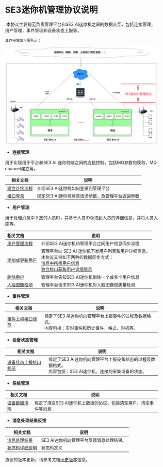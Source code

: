 # SE3迷你机管理协议说明

​		本协议主要规范负责管理平台和SE3 AI迷你机之间的数据交互，包括连接管理，用户管理，事件管理和设备状态上报等。

  	其作用域如下图所示：

![](../../../imgs/box.png)



- **连接管理**

用于实现用于平台和SE3 AI 迷你机端之间的连接控制，包括MQ参数的获取，MQ channel建立等。

| 相关文档                                                     | 说明                                             |
| ------------------------------------------------------------ | ------------------------------------------------ |
| [建立连接流程](../../1.-ji-yu-rabbit-mq-de-duan-yun-dui-jie-shuo-ming/2.-mq-jie-kou-liu-cheng-shuo-ming/2.1-jian-li-lian-jie.md) | 介绍SE3 AI迷你机如何登录到管理平台               |
| [接口登录](../../1.-ji-yu-rabbit-mq-de-duan-yun-dui-jie-shuo-ming/4.-guan-li-ping-tai-xi-tong-deng-lu-jie-kou.md) | 规定SE3 AI迷你机登录请求参数，及管理平台返回参数 |



- **用户管理**

用于处理消息中下放的人员ID，并基于人员ID获取到人员的详细信息，并将人员入库等。

| 相关文档                                                     | 说明                                                         |
| :----------------------------------------------------------- | ------------------------------------------------------------ |
| [用户管理流程](../../1.-ji-yu-rabbit-mq-de-duan-yun-dui-jie-shuo-ming/2.-mq-jie-kou-liu-cheng-shuo-ming/2.2-yong-hu-guan-li.md) | 介绍SE3 AI迷你机和管理平台之间用户信息同步流程               |
| [添加或更新用户](../../1.-ji-yu-rabbit-mq-de-duan-yun-dui-jie-shuo-ming/5.-mq-ming-ling-jie-kou-xiang-xi-shuo-ming/5.1-yong-hu-guan-li-mq-xiao-xi/5.1.1-tian-jia-huo-geng-xin-yong-hu-addusersplus.md) | 管理平台向 SE3 AI 迷你机下发用户列表和用户详细信息。<br />本协议支持如下两种的数据同步方式：<br />        [消息中携带用户信息]()<br />        [独立接口获取用户详细信息]() |
| [删除用户](../../1.-ji-yu-rabbit-mq-de-duan-yun-dui-jie-shuo-ming/5.-mq-ming-ling-jie-kou-xiang-xi-shuo-ming/5.1-yong-hu-guan-li-mq-xiao-xi/5.1.2-shan-chu-yong-hu-deleteusers.md) | 管理平台告知SE3 AI迷你机删除一个或多个用户信息               |
| [人脸图像检测](../../1.-ji-yu-rabbit-mq-de-duan-yun-dui-jie-shuo-ming/5.-mq-ming-ling-jie-kou-xiang-xi-shuo-ming/5.3-ren-lian-tu-pian-zhi-liang-jian-ce-fiqamq-xiao-xi.md) | 管理平台请求SE3 AI迷你机对人脸图像做质量检测                 |

- **事件管理**

| 相关文档     | 说明  |
| --------------- | ---------------------- |
| [事件上报接口规范](../../1.-ji-yu-rabbit-mq-de-duan-yun-dui-jie-shuo-ming/7.-she-bei-shang-bao-xin-xi-de-jie-kou-gui-fan/7.1-shi-shi-shi-jian-shang-bao-nei-rong.md) | 规定了SE3 AI迷你机向管理平台上报事件的过程及数据格式。<br />内容包括：实时事件和历史事件，格式，时机等。 |

- **设备状态管理**

| 相关文档   | 说明   |
| ---- | ------ |
| [设备状态上报接口规范](../../1.-ji-yu-rabbit-mq-de-duan-yun-dui-jie-shuo-ming/7.-she-bei-shang-bao-xin-xi-de-jie-kou-gui-fan/7.2-she-bei-cao-zuo-shi-jian-shang-bao.md) | 规定了SE3 AI迷你机向管理平台上报设备状态的过程及数据格式。<br />内容包括：SE3 AI迷你机，连接的采集设备的状态。 |

- **系统管理**

| 相关文档 | 说明    |
| ------ | ------ |
| [设备数据清理](../../1.-ji-yu-rabbit-mq-de-duan-yun-dui-jie-shuo-ming/5.-mq-ming-ling-jie-kou-xiang-xi-shuo-ming/5.2-she-bei-shu-ju-qing-li-mq-xiao-xi.md) | 规定了清空SE3 AI迷你机上数据的协议，包括清空用户，清空事件等消息 |

- **消息处理结果反馈**

| 相关文档 | 说明   |
| -------------------- | ------------------ |
| [消息处理结果](../../1.-ji-yu-rabbit-mq-de-duan-yun-dui-jie-shuo-ming/5.-mq-ming-ling-jie-kou-xiang-xi-shuo-ming/5.4-mq-zhi-hang-jie-guo-fan-hui-jie-kou.md) | SE3 AI迷你机向管理平台反馈消息处理结果。 |
| [状态码详细说明](../../1.-ji-yu-rabbit-mq-de-duan-yun-dui-jie-shuo-ming/3.-zhuang-tai-ma-xiang-xi-shuo-ming.md) | 状态码定义    |

协议的版本更新，请参考文档[历史版本](../../1.-ji-yu-rabbit-mq-de-duan-yun-dui-jie-shuo-ming/README.md)信息。